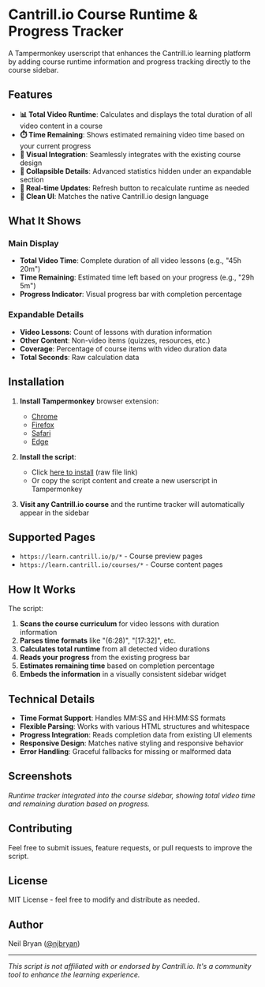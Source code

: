 # Cantrill.io Course Runtime & Progress Tracker

A Tampermonkey userscript that enhances the Cantrill.io learning platform by adding course runtime information and progress tracking directly to the course sidebar.

## Features

- **📊 Total Video Runtime**: Calculates and displays the total duration of all video content in a course
- **⏱️ Time Remaining**: Shows estimated remaining video time based on your current progress
- **🎯 Visual Integration**: Seamlessly integrates with the existing course design
- **📱 Collapsible Details**: Advanced statistics hidden under an expandable section
- **🔄 Real-time Updates**: Refresh button to recalculate runtime as needed
- **🎨 Clean UI**: Matches the native Cantrill.io design language

## What It Shows

### Main Display
- **Total Video Time**: Complete duration of all video lessons (e.g., "45h 20m")
- **Time Remaining**: Estimated time left based on your progress (e.g., "29h 5m")
- **Progress Indicator**: Visual progress bar with completion percentage

### Expandable Details
- **Video Lessons**: Count of lessons with duration information
- **Other Content**: Non-video items (quizzes, resources, etc.)
- **Coverage**: Percentage of course items with video duration data
- **Total Seconds**: Raw calculation data

## Installation

1. **Install Tampermonkey** browser extension:
   - [Chrome](https://chrome.google.com/webstore/detail/tampermonkey/dhdgffkkebhmkfjojejmpbldmpobfkfo)
   - [Firefox](https://addons.mozilla.org/en-US/firefox/addon/tampermonkey/)
   - [Safari](https://apps.apple.com/us/app/tampermonkey/id1482490089)
   - [Edge](https://microsoftedge.microsoft.com/addons/detail/tampermonkey/iikmkjmpaadaobahmlepeloendndfphd)

2. **Install the script**:
   - Click [here to install](cantrill-course-runtime-tracker.user.js) (raw file link)
   - Or copy the script content and create a new userscript in Tampermonkey

3. **Visit any Cantrill.io course** and the runtime tracker will automatically appear in the sidebar

## Supported Pages

- `https://learn.cantrill.io/p/*` - Course preview pages
- `https://learn.cantrill.io/courses/*` - Course content pages

## How It Works

The script:
1. **Scans the course curriculum** for video lessons with duration information
2. **Parses time formats** like "(6:28)", "[17:32]", etc.
3. **Calculates total runtime** from all detected video durations
4. **Reads your progress** from the existing progress bar
5. **Estimates remaining time** based on completion percentage
6. **Embeds the information** in a visually consistent sidebar widget

## Technical Details

- **Time Format Support**: Handles MM:SS and HH:MM:SS formats
- **Flexible Parsing**: Works with various HTML structures and whitespace
- **Progress Integration**: Reads completion data from existing UI elements
- **Responsive Design**: Matches native styling and responsive behavior
- **Error Handling**: Graceful fallbacks for missing or malformed data

## Screenshots

*Runtime tracker integrated into the course sidebar, showing total video time and remaining duration based on progress.*

## Contributing

Feel free to submit issues, feature requests, or pull requests to improve the script.

## License

MIT License - feel free to modify and distribute as needed.

## Author

Neil Bryan ([@njbryan](https://github.com/njbryan))

---

*This script is not affiliated with or endorsed by Cantrill.io. It's a community tool to enhance the learning experience.*
